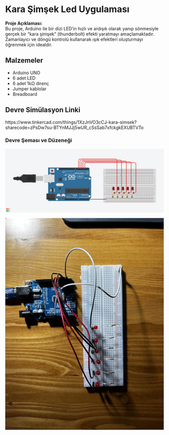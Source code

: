 
<h1>Kara Şimşek Led Uygulaması</h1>

<p><strong>Proje Açıklaması:</strong><br>
Bu proje, Arduino ile bir dizi LED’in hızlı ve ardışık olarak yanıp sönmesiyle gerçek bir “kara şimşek” (thunderbolt) efekti yaratmayı amaçlamaktadır.  
Zamanlayıcı ve döngü kontrolü kullanarak ışık efektleri oluşturmayı öğrenmek için idealdir.

<h2>Malzemeler</h2>

- Arduino UNO
- 6 adet LED  
- 6 adet 1kΩ direnç  
- Jumper kablolar  
- Breadboard  

<h2>Devre Simülasyon Linki</h2>
<p>https://www.tinkercad.com/things/1XzJnVO3cCJ-kara-simsek?sharecode=zPsDw7su-BTYnMJJj5wUR_cSsSab7xfckgkEXUBTVTo</p>

<h3>Devre Şeması ve Düzeneği</h3>
<p><img src="kara-simsek.png" alt="Karaşimşek Devre Şeması" width="600"></p>
<p><img src="karasimsek-devre.JPG" alt="Kara şimşek devresi" width="600"></p>



